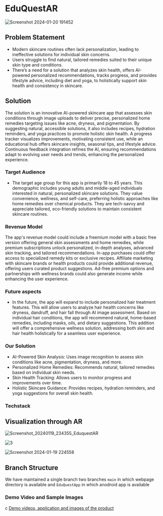 # EduQuestAR


![Screenshot 2024-01-20 191452](https://github.com/Dev-anshika98/EduQuestAR-NSUT/assets/123721290/76708ff1-587d-44db-9140-ff975c1403d0)


## Problem Statement

- Modern skincare routines often lack personalization, leading to ineffective solutions for individual skin concerns.
- Users struggle to find natural, tailored remedies suited to their unique skin type and conditions.
- There’s a need for a solution that analyzes skin health, offers AI-powered personalized recommendations, tracks progress, and provides lifestyle advice, including diet and yoga, to holistically support 
  skin health and consistency in skincare.


## Solution
The solution is an innovative AI-powered skincare app that assesses skin conditions through image uploads to deliver precise, personalized home remedies targeting issues like acne, dryness, and pigmentation. By suggesting natural, accessible solutions, it also includes recipes, hydration reminders, and yoga practices to promote holistic skin health. A progress tracker visualizes improvements, motivating consistent use, while an educational hub offers skincare insights, seasonal tips, and lifestyle advice. Continuous feedback integration refines the AI, ensuring recommendations adapt to evolving user needs and trends, enhancing the personalized experience.


### Target Audience 
- The target age group for this app is primarily 18 to 45 years. This demographic includes young adults and middle-aged individuals interested in natural, personalized skincare solutions. They value convenience, wellness, and self-care, preferring holistic approaches like home remedies over chemical products. They are tech-savvy and appreciate tailored, eco-friendly solutions to maintain consistent skincare routines.


### Revenue Model
The app's revenue model could include a freemium model with a basic free version offering general skin assessments and home remedies, while premium subscriptions unlock personalized, in-depth analyses, advanced skin tracking, and tailored recommendations. In-app purchases could offer access to specialized remedy kits or exclusive recipes. Affiliate marketing with skincare brands or health products could provide additional revenue, offering users curated product suggestions. Ad-free premium options and partnerships with wellness brands could also generate income while enhancing the user experience.

  
### Future aspects
- In the future, the app will expand to include personalized hair treatment features. This will allow users to analyze hair health concerns like dryness, dandruff, and hair fall through AI image assessment. Based on individual hair conditions, the app will recommend natural, home-based remedies, including masks, oils, and dietary suggestions. This addition will offer a comprehensive wellness solution, addressing both skin and hair health holistically for a seamless user experience.


### Our Solution
- AI-Powered Skin Analysis: Uses image recognition to assess skin conditions like acne, pigmentation, dryness, and more.
- Personalized Home Remedies: Recommends natural, tailored remedies based on individual skin needs.
- Skin Health Tracking: Allows users to monitor progress and improvements over time.
- Holistic Skincare Guidance: Provides recipes, hydration reminders, and yoga suggestions for overall skin health.


### Techstack
 





## Visualization through AR
![Screenshot_20240119_234355_EduquestAR](https://github.com/Dev-anshika98/EduQuestAR-NSUT/assets/123721290/b0c148a2-b627-47e7-92dc-0ea68dd6b71c)


![3](https://github.com/Dev-anshika98/EduQuestAR-NSUT/assets/123721290/f6a8fd97-445f-483d-988e-81bf1d52e7f2)


![Screenshot 2024-01-19 224558](https://github.com/Dev-anshika98/EduQuestAR-NSUT/assets/123721290/66f78785-5fef-46c1-8859-4f09cf7bf8da)









## Branch Structure

We have maintained a single branch  two branches `main` in which webpage directory is available  and `EduQuestApp` in which anodroid app is available 

### Demo Video and Sample Images
c
[Demo videos, application and images of the product](  https://youtu.be/HJnAZqbCr5U?si=Cap6uEpytM6iDVx_)

